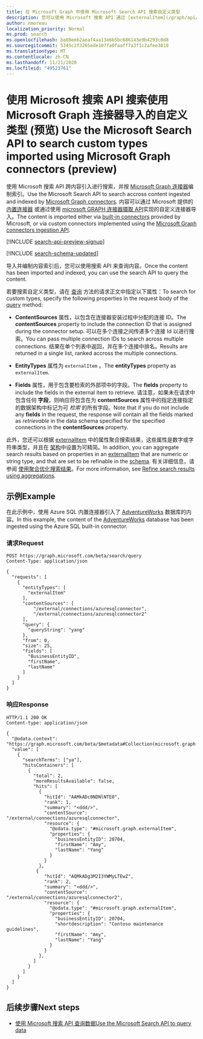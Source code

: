 ```yaml
---
title: 在 Microsoft Graph 中使用 Microsoft Search API 搜索自定义类型
description: 您可以使用 Microsoft 搜索 API 通过 [externalItem](/graph/api/resources/externalitem?view=graph-rest-beta&preserve-view=true) 资源导入外部数据，并对此外部内容运行搜索查询。
author: nmoreau
localization_priority: Normal
ms.prod: search
ms.openlocfilehash: ba08eeb2aeaf4aa13e6b5bc686143e9b4293c0d8
ms.sourcegitcommit: 5345c2f3265ede107fa0faaff7a3f1c2afee3810
ms.translationtype: MT
ms.contentlocale: zh-CN
ms.lasthandoff: 11/21/2020
ms.locfileid: "49523761"
---
```

# <a name="use-the-microsoft-search-api-to-search-custom-types-imported-using-microsoft-graph-connectors-preview"></a><span data-ttu-id="9dbe5-103">使用 Microsoft 搜索 API 搜索使用 Microsoft Graph 连接器导入的自定义类型 (预览) </span><span class="sxs-lookup"><span data-stu-id="9dbe5-103">Use the Microsoft Search API to search custom types imported using Microsoft Graph connectors (preview)</span></span> 

<span data-ttu-id="9dbe5-104">使用 Microsoft 搜索 API 跨内容引入进行搜索，并按 [Microsoft Graph 连接器](/microsoftsearch/connectors-overview)编制索引。</span><span class="sxs-lookup"><span data-stu-id="9dbe5-104">Use the Microsoft Search API to search accross content ingested and indexed by [Microsoft Graph connectors](/microsoftsearch/connectors-overview).</span></span> <span data-ttu-id="9dbe5-105">内容可以通过 Microsoft 提供的 [内置连接器](/microsoftsearch/connectors-gallery) 或通过使用 [microsoft GRAPH 连接器摄取 API](/graph/api/resources/indexing-api-overview?view=graph-rest-beta&preserve-view=true)实现的自定义连接器导入。</span><span class="sxs-lookup"><span data-stu-id="9dbe5-105">The content is imported either via [built-in connectors](/microsoftsearch/connectors-gallery) provided by Microsoft, or via custom connectors implemented using the [Microsoft Graph connectors ingestion API](/graph/api/resources/indexing-api-overview?view=graph-rest-beta&preserve-view=true).</span></span>

[!INCLUDE [search-api-preview-signup](../includes/search-api-preview-signup.md)]

[!INCLUDE [search-schema-updated](../includes/search-schema-updated.md)]

<span data-ttu-id="9dbe5-106">导入并编制内容索引后，您可以使用搜索 API 来查询内容。</span><span class="sxs-lookup"><span data-stu-id="9dbe5-106">Once the content has been imported and indexed, you can use the search API to query the content.</span></span>

<span data-ttu-id="9dbe5-107">若要搜索自定义类型，请在 [查询](/graph/api/search-query?view=graph-rest-beta&preserve-view=true) 方法的请求正文中指定以下属性：</span><span class="sxs-lookup"><span data-stu-id="9dbe5-107">To search for custom types, specify the following properties in the request body of the [query](/graph/api/search-query?view=graph-rest-beta&preserve-view=true) method:</span></span>

- <span data-ttu-id="9dbe5-108">**ContentSources** 属性，以包含在连接器安装过程中分配的连接 ID。</span><span class="sxs-lookup"><span data-stu-id="9dbe5-108">The **contentSources** property to include the connection ID that is assigned during the connector setup.</span></span> <span data-ttu-id="9dbe5-109">可以在多个连接之间传递多个连接 Id 以进行搜索。</span><span class="sxs-lookup"><span data-stu-id="9dbe5-109">You can pass multiple connection IDs to search across multiple connections.</span></span> <span data-ttu-id="9dbe5-110">结果在单个列表中返回，并在多个连接中排名。</span><span class="sxs-lookup"><span data-stu-id="9dbe5-110">Results are returned in a single list, ranked accross the multiple connections.</span></span>

<!--
TODOSEARCHAPI - Bug 1653398 
-->

- <span data-ttu-id="9dbe5-111">**EntityTypes** 属性为 `externalItem` 。</span><span class="sxs-lookup"><span data-stu-id="9dbe5-111">The **entityTypes** property as `externalItem`.</span></span>

- <span data-ttu-id="9dbe5-112">**Fields** 属性，用于包含要检索的外部项中的字段。</span><span class="sxs-lookup"><span data-stu-id="9dbe5-112">The **fields** property to include the fields in the external item to retrieve.</span></span> <span data-ttu-id="9dbe5-113">请注意，如果未在请求中包含任何 **字段**，则响应将包含在为 **contentSources** 属性中的指定连接指定的数据架构中标记为可 *检索* 的所有字段。</span><span class="sxs-lookup"><span data-stu-id="9dbe5-113">Note that if you do not include any **fields** in the request, the response will contain all the fields marked as *retrievable* in the data schema specified for the specified connections in the **contentSources** property.</span></span>

<span data-ttu-id="9dbe5-114">此外，您还可以根据 [externalItem](/graph/api/resources/externalitem?view=graph-rest-beta&preserve-view=true) 中的属性聚合搜索结果，这些属性是数字或字符串类型，并且在 [架构](/graph/api/resources/schema?view=graph-rest-beta&preserve-view=true)中设置为可精简。</span><span class="sxs-lookup"><span data-stu-id="9dbe5-114">In addition, you can aggregate search results based on properties in an [externalItem](/graph/api/resources/externalitem?view=graph-rest-beta&preserve-view=true) that are numeric or string type, and that are set to be refinable in the [schema](/graph/api/resources/schema?view=graph-rest-beta&preserve-view=true).</span></span> <span data-ttu-id="9dbe5-115">有关详细信息，请参阅 [使用聚合优化搜索结果](search-concept-aggregation.md)。</span><span class="sxs-lookup"><span data-stu-id="9dbe5-115">For more information, see [Refine search results using aggregations](search-concept-aggregation.md).</span></span>

## <a name="example"></a><span data-ttu-id="9dbe5-116">示例</span><span class="sxs-lookup"><span data-stu-id="9dbe5-116">Example</span></span>

<span data-ttu-id="9dbe5-117">在此示例中，使用 Azure SQL 内置连接器引入了 [AdventureWorks](/sql/samples/adventureworks-install-configure) 数据库的内容。</span><span class="sxs-lookup"><span data-stu-id="9dbe5-117">In this example, the content of the [AdventureWorks](/sql/samples/adventureworks-install-configure) database has been ingested using the Azure SQL built-in connector.</span></span>

### <a name="request"></a><span data-ttu-id="9dbe5-118">请求</span><span class="sxs-lookup"><span data-stu-id="9dbe5-118">Request</span></span>

```HTTP
POST https://graph.microsoft.com/beta/search/query
Content-Type: application/json

{
  "requests": [
    {
      "entityTypes": [
        "externalItem"
      ],
      "contentSources": [
          "/external/connections/azuresqlconnector",
          "/external/connections/azuresqlconnector2"
      ],
      "query": {
        "queryString": "yang"
      },
      "from": 0,
      "size": 25,
      "fields": [
        "BusinessEntityID",
        "firstName",
        "lastName"
      ]
    }
  ]
}
```

### <a name="response"></a><span data-ttu-id="9dbe5-119">响应</span><span class="sxs-lookup"><span data-stu-id="9dbe5-119">Response</span></span>

```HTTP
HTTP/1.1 200 OK
Content-type: application/json

{
  "@odata.context": "https://graph.microsoft.com/beta/$metadata#Collection(microsoft.graph.searchResponse)",
  "value": [
    {
      "searchTerms": ["ya"],
      "hitsContainers": [
        {
          "total": 2,
          "moreResultsAvailable": false,
          "hits": [
            {
              "hitId": "AAMkADc0NDNlNTE0",
              "rank": 1,
              "summary": "<ddd/>",
              "contentSource": "/external/connections/azuresqlconnector",
              "resource": {
                "@odata.type": "#microsoft.graph.externalItem",
                "properties": {
                  "businessEntityID": 20704,
                  "firstName": "Amy",
                  "lastName": "Yang"
                }
              }
            },
           {
              "hitId": "AQMkADg3M2I3YWMyLTEwZ",
              "rank": 2,
              "summary": "<ddd/>",
              "contentSource": "/external/connections/azuresqlconnector2",
              "resource": {
                "@odata.type": "#microsoft.graph.externalItem",
                "properties": {
                  "businessEntityID": 20704,
                  "shortdescription": "Contoso maintenance guidelines",
                  "firstName": "Amy",
                  "lastName": "Yang"
                }
              }
            },
          ]
        }
      ]
    }
  ]
}
```

## <a name="next-steps"></a><span data-ttu-id="9dbe5-120">后续步骤</span><span class="sxs-lookup"><span data-stu-id="9dbe5-120">Next steps</span></span>

- [<span data-ttu-id="9dbe5-121">使用 Microsoft 搜索 API 查询数据</span><span class="sxs-lookup"><span data-stu-id="9dbe5-121">Use the Microsoft Search API to query data</span></span>](/graph/api/resources/search-api-overview?view=graph-rest-beta&preserve-view=true)